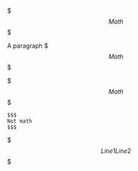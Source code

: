 $$$
Math
$$$

A paragraph
$$$
Math
$$$

  $$$
Math
$$$

```
$$$
Not math
$$$
```

$$$
Line 1
Line 2
$$$